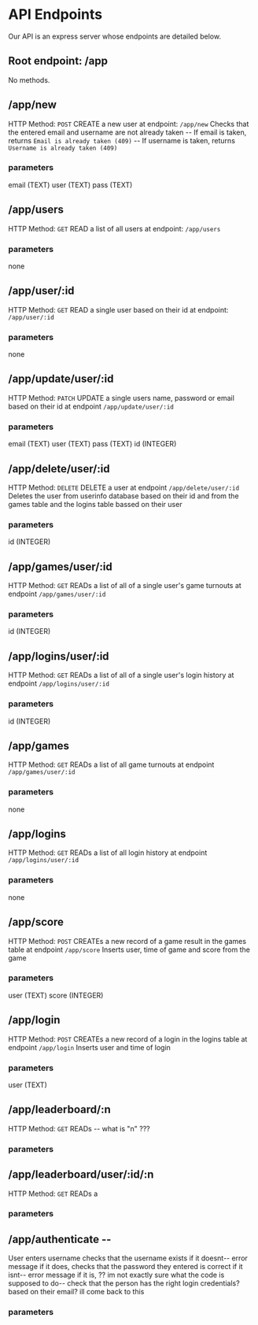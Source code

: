 # API Endpoints
Our API is an express server whose endpoints are detailed below.

## Root endpoint: /app
No methods.
## /app/new
HTTP Method: `POST`
CREATE a new user at endpoint: `/app/new`
Checks that the entered email and username are not already taken
-- If email is taken, returns `Email is already taken (409)`
-- If username is taken, returns `Username is already taken (409)`
### parameters
email (TEXT)
user (TEXT)
pass (TEXT)

## /app/users
HTTP Method: `GET`
READ a list of all users at endpoint: `/app/users`
### parameters
none

## /app/user/:id
HTTP Method: `GET`
READ a single user based on their id at endpoint: `/app/user/:id`
### parameters
none

## /app/update/user/:id
HTTP Method: `PATCH`
UPDATE a single users name, password or email based on their id at endpoint `/app/update/user/:id`
### parameters
email (TEXT)
user (TEXT)
pass (TEXT)
id (INTEGER)

## /app/delete/user/:id
HTTP Method: `DELETE`
DELETE a user at endpoint `/app/delete/user/:id`
Deletes the user from userinfo database based on their id
and from the games table and the logins table bassed on their user
### parameters 
id (INTEGER)

## /app/games/user/:id 
HTTP Method: `GET`
READs a list of all of a single user's game turnouts at endpoint `/app/games/user/:id`
### parameters
id (INTEGER)

## /app/logins/user/:id 
HTTP Method: `GET`
READs a list of all of a single user's login history at endpoint `/app/logins/user/:id`
### parameters
id (INTEGER)

## /app/games
HTTP Method: `GET`
READs a list of all game turnouts at endpoint `/app/games/user/:id`
### parameters
none

## /app/logins
HTTP Method: `GET`
READs a list of all login history at endpoint `/app/logins/user/:id`
### parameters
none

## /app/score
HTTP Method: `POST`
CREATEs a new record of a game result in the games table at endpoint `/app/score`
Inserts user, time of game and score from the game
### parameters
user (TEXT)
score (INTEGER)

## /app/login
HTTP Method: `POST`
CREATEs a new record of a login in the logins table at endpoint `/app/login`
Inserts user and time of login
### parameters
user (TEXT)

## /app/leaderboard/:n
HTTP Method: `GET`
READs -- what is "n" ???
### parameters

## /app/leaderboard/user/:id/:n
HTTP Method: `GET`
READs a
### parameters


## /app/authenticate -- 
User enters username
checks that the username exists
if it doesnt-- error message
if it does, checks that the password they entered is correct
if it isnt-- error message
if it is, ?? im not exactly sure what the code is supposed to do-- check that the person has the right login credentials? based on their email? ill come back to this
### parameters
